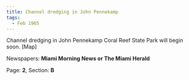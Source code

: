 ```yaml
---  
title: Channel dredging in John Pennekamp  
tags:  
  - Feb 1965  
---  
```

  
Channel dredging in John Pennekamp Coral Reef State Park will begin soon. [Map]  
  
Newspapers: **Miami Morning News or The Miami Herald**  
  
Page: **2**, Section: **B** 
